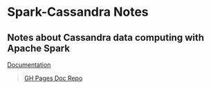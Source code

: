 # Spark-Cassandra Notes

## Notes about Cassandra data computing with Apache Spark

[Documentation](http://jasset75.github.io/Spark-Cassandra-Notes)
>[GH Pages Doc Repo](docs/index.md)
